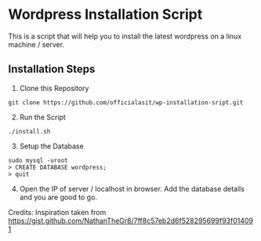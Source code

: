 # Wordpress Installation Script

This is a script that will help you to install the latest wordpress on a linux machine / server.

## Installation Steps

1. Clone this Repository
```
git clone https://github.com/officialasit/wp-installation-sript.git
```

2. Run the Script
```
./install.sh
```

3. Setup the Database
```
sudo mysql -uroot
> CREATE DATABASE wordpress;
> quit
```

4. Open the IP of server / localhost in browser. Add the database details and you are good to go.


Credits: Inspiration taken from https://gist.github.com/NathanTheGr8/7ff8c57eb2d6f528295699f93f014091
